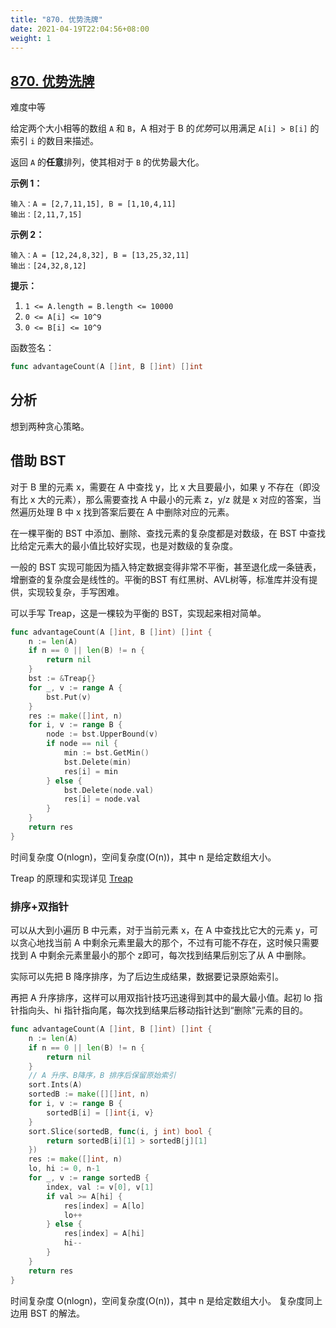 ```yaml
---
title: "870. 优势洗牌"
date: 2021-04-19T22:04:56+08:00
weight: 1
---
```


## [870. 优势洗牌](https://leetcode-cn.com/problems/advantage-shuffle)

难度中等

给定两个大小相等的数组 `A` 和 `B`，A 相对于 B 的*优势*可以用满足 `A[i] > B[i]` 的索引 `i` 的数目来描述。

返回 `A` 的**任意**排列，使其相对于 `B` 的优势最大化。

**示例 1：**

```
输入：A = [2,7,11,15], B = [1,10,4,11]
输出：[2,11,7,15]
```

**示例 2：**

```
输入：A = [12,24,8,32], B = [13,25,32,11]
输出：[24,32,8,12]
```

**提示：**

1. `1 <= A.length = B.length <= 10000`
2. `0 <= A[i] <= 10^9`
3. `0 <= B[i] <= 10^9`

函数签名：

```go
func advantageCount(A []int, B []int) []int
```

## 分析

想到两种贪心策略。

## 借助 BST

对于 B 里的元素 x，需要在 A 中查找 y，比 x 大且要最小，如果 y 不存在（即没有比 x 大的元素），那么需要查找 A 中最小的元素 z，y/z 就是 x 对应的答案，当然遍历处理 B 中 x 找到答案后要在 A 中删除对应的元素。

在一棵平衡的 BST 中添加、删除、查找元素的复杂度都是对数级，在 BST 中查找比给定元素大的最小值比较好实现，也是对数级的复杂度。

一般的 BST 实现可能因为插入特定数据变得非常不平衡，甚至退化成一条链表，增删查的复杂度会是线性的。平衡的BST 有红黑树、AVL树等，标准库并没有提供，实现较复杂，手写困难。

可以手写 Treap，这是一棵较为平衡的 BST，实现起来相对简单。

```go
func advantageCount(A []int, B []int) []int {
	n := len(A)
	if n == 0 || len(B) != n {
		return nil
	}
	bst := &Treap{}
	for _, v := range A {
		bst.Put(v)
	}
	res := make([]int, n)
	for i, v := range B {
		node := bst.UpperBound(v)
		if node == nil {
			min := bst.GetMin()
			bst.Delete(min)
			res[i] = min
		} else {
			bst.Delete(node.val)
			res[i] = node.val
		}
	}
	return res
}
```

时间复杂度 O(nlogn)，空间复杂度(O(n))，其中 n 是给定数组大小。

Treap 的原理和实现详见 [Treap](../../go/treap)

### 排序+双指针

可以从大到小遍历 B 中元素，对于当前元素 x，在 A 中查找比它大的元素 y，可以贪心地找当前 A 中剩余元素里最大的那个，不过有可能不存在，这时候只需要找到 A 中剩余元素里最小的那个 z即可，每次找到结果后别忘了从 A 中删除。

实际可以先把 B 降序排序，为了后边生成结果，数据要记录原始索引。

再把 A 升序排序，这样可以用双指针技巧迅速得到其中的最大最小值。起初 lo 指针指向头、hi 指针指向尾，每次找到结果后移动指针达到“删除”元素的目的。

```go
func advantageCount(A []int, B []int) []int {
	n := len(A)
	if n == 0 || len(B) != n {
		return nil
	}
	// A 升序、B降序，B 排序后保留原始索引
	sort.Ints(A)
	sortedB := make([][]int, n)
	for i, v := range B {
		sortedB[i] = []int{i, v}
	}
	sort.Slice(sortedB, func(i, j int) bool {
		return sortedB[i][1] > sortedB[j][1]
	})
	res := make([]int, n)
	lo, hi := 0, n-1
	for _, v := range sortedB {
		index, val := v[0], v[1]
		if val >= A[hi] {
			res[index] = A[lo]
			lo++
		} else {
			res[index] = A[hi]
			hi--
		}
	}
	return res
}
```
时间复杂度 O(nlogn)，空间复杂度(O(n))，其中 n 是给定数组大小。
复杂度同上边用 BST 的解法。
